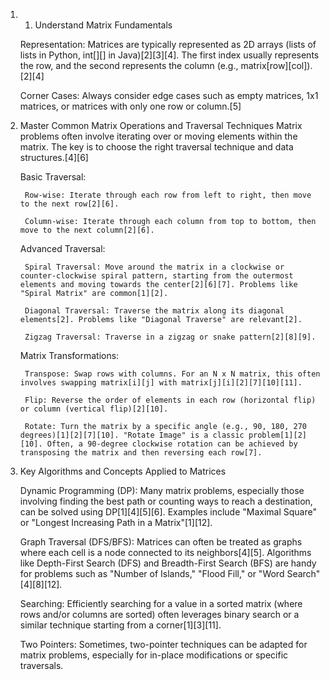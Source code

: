 1) 1. Understand Matrix Fundamentals

    Representation: Matrices are typically represented as 2D arrays (lists of lists in Python, int[][] in Java)[2][3][4]. The first index usually represents the row, and the second represents the column (e.g., matrix[row][col]).[2][4]

    Corner Cases: Always consider edge cases such as empty matrices, 1x1 matrices, or matrices with only one row or column.[5]

2. Master Common Matrix Operations and Traversal Techniques
Matrix problems often involve iterating over or moving elements within the matrix. The key is to choose the right traversal technique and data structures.[4][6]

    Basic Traversal:

        Row-wise: Iterate through each row from left to right, then move to the next row[2][6].

        Column-wise: Iterate through each column from top to bottom, then move to the next column[2][6].

    Advanced Traversal:

        Spiral Traversal: Move around the matrix in a clockwise or counter-clockwise spiral pattern, starting from the outermost elements and moving towards the center[2][6][7]. Problems like "Spiral Matrix" are common[1][2].

        Diagonal Traversal: Traverse the matrix along its diagonal elements[2]. Problems like "Diagonal Traverse" are relevant[2].

        Zigzag Traversal: Traverse in a zigzag or snake pattern[2][8][9].

    Matrix Transformations:

        Transpose: Swap rows with columns. For an N x N matrix, this often involves swapping matrix[i][j] with matrix[j][i][2][7][10][11].

        Flip: Reverse the order of elements in each row (horizontal flip) or column (vertical flip)[2][10].

        Rotate: Turn the matrix by a specific angle (e.g., 90, 180, 270 degrees)[1][2][7][10]. "Rotate Image" is a classic problem[1][2][10]. Often, a 90-degree clockwise rotation can be achieved by transposing the matrix and then reversing each row[7].

3. Key Algorithms and Concepts Applied to Matrices

    Dynamic Programming (DP): Many matrix problems, especially those involving finding the best path or counting ways to reach a destination, can be solved using DP[1][4][5][6]. Examples include "Maximal Square" or "Longest Increasing Path in a Matrix"[1][12].

    Graph Traversal (DFS/BFS): Matrices can often be treated as graphs where each cell is a node connected to its neighbors[4][5]. Algorithms like Depth-First Search (DFS) and Breadth-First Search (BFS) are handy for problems such as "Number of Islands," "Flood Fill," or "Word Search"[4][8][12].

    Searching: Efficiently searching for a value in a sorted matrix (where rows and/or columns are sorted) often leverages binary search or a similar technique starting from a corner[1][3][11].

    Two Pointers: Sometimes, two-pointer techniques can be adapted for matrix problems, especially for in-place modifications or specific traversals.